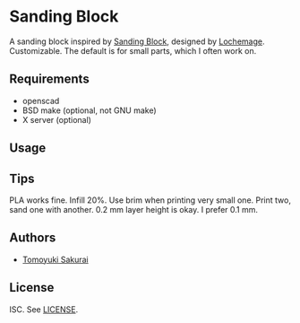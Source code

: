 # Sanding Block

A sanding block inspired by [Sanding Block](https://www.thingiverse.com/thing:23863/),
designed by [Lochemage](https://www.thingiverse.com/lochemage/designs).
Customizable. The default is for small parts, which I often work on.

## Requirements

- openscad
- BSD make (optional, not GNU make)
- X server (optional)

## Usage


## Tips

PLA works fine. Infill 20%. Use brim when printing very small one. Print two,
sand one with another. 0.2 mm layer height is okay. I prefer 0.1 mm.

## Authors

- [Tomoyuki Sakurai](https://github.com/trombik)

## License

ISC. See [LICENSE](LICENSE).
